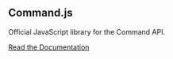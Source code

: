 ## Command.js

Official JavaScript library for the Command API.

[Read the Documentation](https://portal.oncommand.io/docs/command-js/0.12.0/introduction)